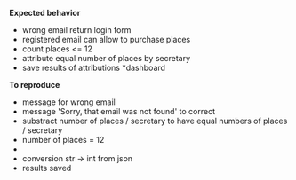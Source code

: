 **Expected behavior**
* wrong email return login form
* registered email can allow to purchase places 
* count places <= 12
* attribute equal number of places by secretary 
* save results of attributions
*dashboard

**To reproduce**

* message for wrong email
* message 'Sorry, that email was not found' to correct
* substract number of places / secretary to have equal numbers of places / secretary
* number of places = 12
* 
* conversion str -> int from json
* results saved
